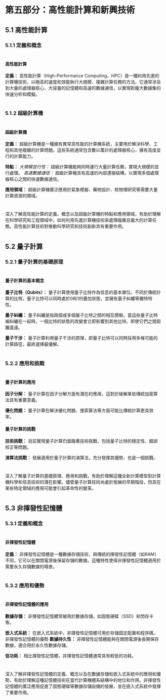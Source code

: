 # 第五部分：高性能計算和新興技術

## 5.1 高性能計算
### 5.1.1 定義和概念
#
#### 高性能計算
__定義：__
高性能計算（High-Performance Computing，HPC）是一種利用先進的計算機技術，以極高的速度和效能執行大規模、複雜計算任務的方法。它通常涉及到大量的處理器核心、大容量的記憶體和高速的數據通信，以實現對龐大數據集的快速分析和模擬。
#
### 5.1.2 超級計算機
#
#### 超級計算機
__定義：__
超級計算機是一種擁有異常高性能的計算機系統，主要用於解決科學、工程和其他複雜的計算問題。這些系統通常包含數以萬計的處理器核心，擁有高度並行的計算能力。

__特點：__
*大規模並行性：*
超級計算機能夠同時運行大量計算任務，實現大規模的並行處理。
*高速數據通信：*
超級計算機具有高速的內部連接結構，以實現多個處理器核心之間的快速數據通信。

__應用領域：__
超級計算機廣泛應用於氣象模擬、藥物設計、核物理研究等需要大量計算資源的領域。
#
深入了解高性能計算的定義、概念以及超級計算機的特點和應用領域，有助於理解在科學研究和工程領域中，如何利用先進計算機技術來處理複雜且龐大的計算任務。高性能計算技術對推動科學研究和技術創新具有重要作用。
#
## 5.2 量子計算
### 5.2.1 量子計算的基礎原理
#
#### 量子計算的基本概念
__量子比特（Qubits）：__
量子計算使用量子比特作為信息的基本單位。不同於傳統計算的比特，量子比特可以同時處於0和1的疊加狀態，並擁有量子糾纏等獨特特性。

__量子糾纏：__
量子糾纏是指兩個或多個量子比特之間的相互關聯。當這些量子比特被糾纏在一起時，一個比特的狀態的改變會立即影響到其他比特，即使它們之間距離遙遠。

__量子干涉：__
量子計算利用量子干涉的原理，即量子比特可以同時採用多條可能的計算路徑，最終選擇最優解。
#
### 5.2.2 應用和挑戰
#
#### 量子計算的應用
__因子分解：__
量子計算在因子分解方面有潛在的應用，這對於破解某些傳統加密算法具有重要意義。

__優化問題：__
量子計算在解決優化問題、搜索算法等方面可能比傳統計算更具效率。

#### 量子計算的挑戰
__技術挑戰：__
目前實現量子計算仍面臨著技術挑戰，包括量子比特的穩定性、錯誤校正等問題。

__演算法挑戰：__
發展適用於量子計算的演算法，充分發揮其優勢，也是一個挑戰。
#
深入了解量子計算的基礎原理、應用和挑戰，有助於理解這種全新計算模型對計算機科學和信息技術的潛在影響。儘管量子計算技術尚處於發展的早期階段，但其在某些特定領域的應用可能會引起革命性的變革。
#
## 5.3 非揮發性記憶體
### 5.3.1 定義和概念
#
#### 非揮發性記憶體
__定義：__
非揮發性記憶體是一種數據存儲技術，與傳統的揮發性記憶體（如RAM）不同，它可以在關閉電源後保留存儲的數據。這種特性使得非揮發性記憶體適用於需要永久存儲數據的場景。
#
### 5.3.2 應用和優勢
#
#### 非揮發性記憶體的應用
__數據存儲：__
非揮發性記憶體常被用於數據存儲，如固態硬碟（SSD）和閃存卡等。

__嵌入式系統：__
在嵌入式系統中，非揮發性記憶體可用於存儲固定配置和程序碼。
非揮發性記憶體的優勢
__數據持久性：__
非揮發性記憶體能夠在關閉電源後長期保存數據，適合用於永久性數據存儲。

__低功耗：__
相比揮發性記憶體，非揮發性記憶體通常具有較低的功耗。
#
深入了解非揮發性記憶體的定義、概念以及在數據存儲和嵌入式系統中的應用和優勢，有助於理解這種記憶體技術在當代計算機體系結構中的地位和作用。非揮發性記憶體的廣泛應用促進了固態硬碟等數據存儲設備的發展，並在嵌入式系統中發揮了重要作用。
#
